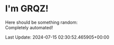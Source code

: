 # I'm GRQZ!
Here should be something random:  
Completely automated!

Last Update: 2024-07-15 02:30:52.465905+00:00
